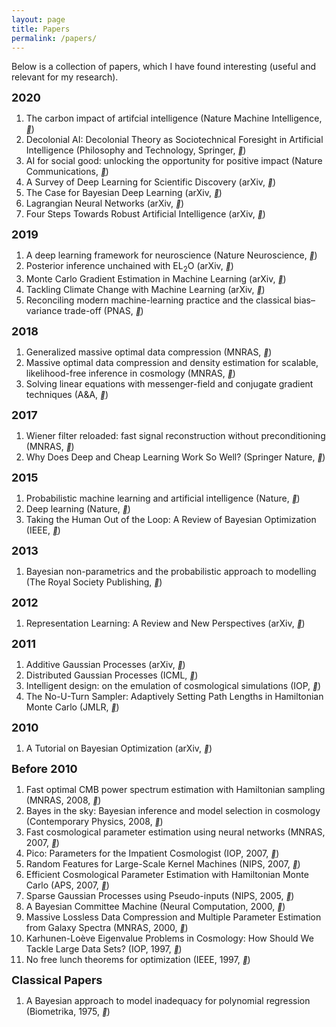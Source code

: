 ```yaml
---
layout: page
title: Papers
permalink: /papers/
---
```


Below is a collection of papers, which I have found interesting (useful and relevant for my research).




<p><b><font size="4">2020</font></b></p>
<ol type="1">


<li>The carbon impact of artifcial intelligence (Nature Machine Intelligence, <a href="https://www.nature.com/articles/s42256-020-0219-9.pdf"><i style="font-size:12px" class="fa">&#xf08e;</i></a>) </li>

<li>Decolonial AI: Decolonial Theory as Sociotechnical Foresight in Artificial Intelligence (Philosophy and Technology, Springer, <a href="https://link.springer.com/content/pdf/10.1007/s13347-020-00405-8.pdf"><i style="font-size:12px" class="fa">&#xf08e;</i></a>) </li>

<li>AI for social good: unlocking the opportunity for positive impact (Nature Communications, <a href="https://www.nature.com/articles/s41467-020-15871-z.pdf"><i style="font-size:12px" class="fa">&#xf08e;</i></a>) </li>

<li>A Survey of Deep Learning for Scientific Discovery (arXiv, <a href="https://arxiv.org/abs/2003.11755"><i style="font-size:12px" class="fa">&#xf08e;</i></a>) </li>

<li>The Case for Bayesian Deep Learning (arXiv, <a href="https://arxiv.org/abs/2001.10995"><i style="font-size:12px" class="fa">&#xf08e;</i></a>) </li>

<li>Lagrangian Neural Networks (arXiv, <a href="https://arxiv.org/pdf/2003.04630.pdf"><i style="font-size:12px" class="fa">&#xf08e;</i></a>) </li>

<li>Four Steps Towards Robust Artificial Intelligence (arXiv, <a href="https://arxiv.org/pdf/2002.06177.pdf"><i style="font-size:12px" class="fa">&#xf08e;</i></a>) </li>
</ol>

<p><b><font size="4">2019</font></b></p>
<ol type="1">

<li>A deep learning framework for neuroscience (Nature Neuroscience, <a href="https://www.nature.com/articles/s41593-019-0520-2.pdf"><i style="font-size:12px" class="fa">&#xf08e;</i></a>) </li>
<li>Posterior inference unchained with EL<sub>2</sub>O (arXiv, <a href="https://arxiv.org/abs/1901.04454"><i style="font-size:12px" class="fa">&#xf08e;</i></a>) </li>

<li>Monte Carlo Gradient Estimation in Machine Learning (arXiv, <a href="https://arxiv.org/abs/1906.10652"><i style="font-size:12px" class="fa">&#xf08e;</i></a>) </li>

<li>Tackling Climate Change with Machine Learning (arXiv, <a href="https://arxiv.org/abs/1906.05433"><i style="font-size:12px" class="fa">&#xf08e;</i></a>) </li>

<li>Reconciling modern machine-learning practice and the classical bias–variance trade-off (PNAS, <a href="https://www.pnas.org/content/116/32/15849"><i style="font-size:12px" class="fa">&#xf08e;</i></a>) </li>
</ol>




<p><b><font size="4">2018</font></b></p>
<ol type="1">
<li>Generalized massive optimal data compression (MNRAS, <a href="https://academic.oup.com/mnrasl/article/476/1/L60/4909822"><i style="font-size:12px" class="fa">&#xf08e;</i></a>) </li>

<li>Massive optimal data compression and density estimation for scalable, likelihood-free inference in cosmology (MNRAS, <a href="https://academic.oup.com/mnras/article/477/3/2874/4956055"><i style="font-size:12px" class="fa">&#xf08e;</i></a>) </li>



<li>
Solving linear equations with messenger-field and conjugate gradient techniques (A&A, <a href="https://www.aanda.org/articles/aa/full_html/2018/12/aa32987-18/aa32987-18.html"><i style="font-size:12px" class="fa">&#xf08e;</i></a>) </li>
</ol>

<p><b><font size="4">2017</font></b></p>
<ol type="1">
<li>Wiener filter reloaded: fast signal reconstruction without preconditioning (MNRAS, <a href="https://academic.oup.com/mnras/article/468/2/1782/3059161"><i style="font-size:12px" class="fa">&#xf08e;</i></a>) </li>

<li>Why Does Deep and Cheap Learning Work So Well? (Springer Nature, <a href="https://link.springer.com/article/10.1007%2Fs10955-017-1836-5"><i style="font-size:12px" class="fa">&#xf08e;</i></a>) </li>

</ol>


<p><b><font size="4">2015</font></b></p>
<ol type="1">
<li>Probabilistic machine learning and artificial intelligence (Nature, <a href="https://www.nature.com/articles/nature14541"><i style="font-size:12px" class="fa">&#xf08e;</i></a>) </li>
<li>Deep learning (Nature, <a href="https://www.nature.com/articles/nature14539"><i style="font-size:12px" class="fa">&#xf08e;</i></a>) </li>
<li>Taking the Human Out of the Loop: A Review of Bayesian Optimization (IEEE, <a href="https://ieeexplore.ieee.org/document/7352306"><i style="font-size:12px" class="fa">&#xf08e;</i></a>) </li>
</ol>


<p><b><font size="4">2013</font></b></p>
<ol type="1">

<li>Bayesian non-parametrics and the probabilistic approach to modelling (The Royal Society Publishing, <a href="https://doi.org/10.1098/rsta.2011.0553"><i style="font-size:12px" class="fa">&#xf08e;</i></a>) </li>

</ol>


<p><b><font size="4">2012</font></b></p>
<ol type="1">

<li>Representation Learning: A Review and New Perspectives (arXiv, <a href="https://arxiv.org/pdf/1206.5538.pdf"><i style="font-size:12px" class="fa">&#xf08e;</i></a>) </li>

</ol>


<p><b><font size="4">2011</font></b></p>
<ol type="1">

<li>Additive Gaussian Processes (arXiv, <a href="https://arxiv.org/abs/1112.4394"><i style="font-size:12px" class="fa">&#xf08e;</i></a>) </li>

<li>Distributed Gaussian Processes (ICML, <a href="http://proceedings.mlr.press/v37/deisenroth15.pdf"><i style="font-size:12px" class="fa">&#xf08e;</i></a>) </li>

<li>Intelligent design: on the emulation of cosmological simulations (IOP, <a href="https://iopscience.iop.org/article/10.1088/0004-637X/728/2/137"><i style="font-size:12px" class="fa">&#xf08e;</i></a>) </li>

<li>The No-U-Turn Sampler: Adaptively Setting Path Lengths in Hamiltonian Monte Carlo (JMLR, <a href="https://dl.acm.org/doi/10.5555/2627435.2638586"><i style="font-size:12px" class="fa">&#xf08e;</i></a>) </li>

</ol>


<p><b><font size="4">2010</font></b></p>
<ol type="1">

<li>A Tutorial on Bayesian Optimization (arXiv, <a href="https://arxiv.org/abs/1012.2599"><i style="font-size:12px" class="fa">&#xf08e;</i></a>) </li>

</ol>


<p><b><font size="4">Before 2010</font></b></p>
<ol type="1">


<li>Fast optimal CMB power spectrum estimation with Hamiltonian sampling (MNRAS, 2008, <a href="https://academic.oup.com/mnras/article/389/3/1284/1018688"><i style="font-size:12px" class="fa">&#xf08e;</i></a>) </li>

<li>Bayes in the sky: Bayesian inference and model selection in cosmology (Contemporary Physics, 2008, <a href="https://www.tandfonline.com/doi/full/10.1080/00107510802066753"><i style="font-size:12px" class="fa">&#xf08e;</i></a>) </li>

<li>Fast cosmological parameter estimation using neural networks (MNRAS, 2007, <a href="https://academic.oup.com/mnrasl/article/376/1/L11/957051"><i style="font-size:12px" class="fa">&#xf08e;</i></a>) </li>

<li>Pico: Parameters for the Impatient Cosmologist (IOP, 2007, <a href="https://iopscience.iop.org/article/10.1086/508342/meta"><i style="font-size:12px" class="fa">&#xf08e;</i></a>) </li>

<li>Random Features for Large-Scale Kernel Machines (NIPS, 2007, <a href="https://papers.nips.cc/paper/3182-random-features-for-large-scale-kernel-machines"><i style="font-size:12px" class="fa">&#xf08e;</i></a>) </li>

<li>Efficient Cosmological Parameter Estimation with Hamiltonian Monte Carlo (APS, 2007, <a href="https://journals.aps.org/prd/abstract/10.1103/PhysRevD.75.083525"><i style="font-size:12px" class="fa">&#xf08e;</i></a>) </li>

<li>Sparse Gaussian Processes using Pseudo-inputs (NIPS, 2005, <a href="https://papers.nips.cc/paper/2857-sparse-gaussian-processes-using-pseudo-inputs"><i style="font-size:12px" class="fa">&#xf08e;</i></a>)</li>

<li>A Bayesian Committee Machine (Neural Computation, 2000, <a href="https://www.mitpressjournals.org/doi/10.1162/089976600300014908"><i style="font-size:12px" class="fa">&#xf08e;</i></a>) </li>

<li>Massive Lossless Data Compression and Multiple Parameter Estimation from Galaxy Spectra (MNRAS, 2000, <a href="https://academic.oup.com/mnras/article/317/4/965/1039456"><i style="font-size:12px" class="fa">&#xf08e;</i></a>) </li>

<li>Karhunen-Loève Eigenvalue Problems in Cosmology: How Should We Tackle Large Data Sets? (IOP, 1997, <a href="https://iopscience.iop.org/article/10.1086/303939"><i style="font-size:12px" class="fa">&#xf08e;</i></a>) </li>

<li>No free lunch theorems for optimization (IEEE, 1997, <a href="https://ieeexplore.ieee.org/document/585893"><i style="font-size:12px" class="fa">&#xf08e;</i></a>) </li>

</ol>


<p><b><font size="4">Classical Papers</font></b></p>
<ol type="1">

<li>A Bayesian approach to model inadequacy for polynomial regression (Biometrika, 1975, <a href="https://doi.org/10.1093/biomet/62.1.79"><i style="font-size:12px" class="fa">&#xf08e;</i></a>)</li>

</ol>


